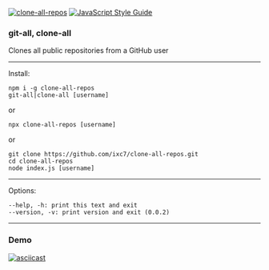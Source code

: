 [![clone-all-repos](https://img.shields.io/npm/v/clone-all-repos?style=flat-square)](https://www.npmjs.com/package/clone-all-repos)
[![JavaScript Style Guide](https://img.shields.io/badge/code_style-standard-brightgreen.svg?style=flat-square)](https://standardjs.com)

### git-all, clone-all

Clones all public repositories from a GitHub user

---

Install:  

```
npm i -g clone-all-repos
git-all|clone-all [username]
```

or  

```
npx clone-all-repos [username]
```

or  

```
git clone https://github.com/ixc7/clone-all-repos.git
cd clone-all-repos
node index.js [username]
```

---

Options:  

```
--help, -h: print this text and exit
--version, -v: print version and exit (0.0.2)
```

---

### Demo

[![asciicast](https://asciinema.org/a/469920.svg)](https://asciinema.org/a/469920)

